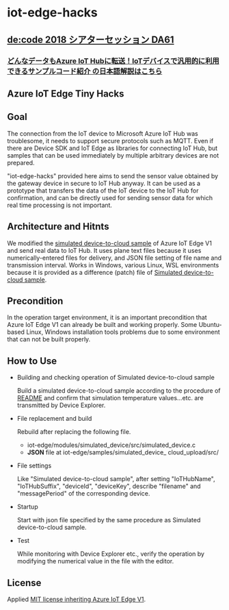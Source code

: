 # iot-edge-hacks

## [de:code 2018 シアターセッション DA61](readme_ja.md)

### [どんなデータもAzure IoT Hubに転送！IoTデバイスで汎用的に利用できるサンプルコード紹介 の日本語解説はこちら](README_ja.md)

## Azure IoT Edge Tiny Hacks

## Goal
The connection from the IoT device to Microsoft Azure IoT Hub was troublesome, it needs to support secure protocols such as MQTT. Even if there are Device SDK and IoT Edge as libraries for connecting IoT Hub, but samples that can be used immediately by multiple arbitrary devices are not prepared. 

 "iot-edge-hacks" provided here aims to send the sensor value obtained by the gateway device in secure to IoT Hub anyway. It can be used as a prototype that transfers the data of the IoT device to the IoT Hub for confirmation, and can be directly used for sending sensor data for which real time processing is not important.

## Architecture and Hitnts
We modified the [simulated device-to-cloud sample](https://github.com/Azure/iot-edge/tree/master/v1/samples/simulated_device_cloud_upload) of Azure IoT Edge V1 and send real data to IoT Hub. It uses plane text files because it uses numerically-entered files for delivery, and JSON file setting of file name and transmission interval. Works in Windows, various Linux, WSL environments because it is provided as a difference (patch) file of [Simulated device-to-cloud sample](https://github.com/Azure/iot-edge/tree/master/v1/samples/simulated_device_cloud_upload).

## Precondition
In the operation target environment, it is an important precondition that Azure IoT Edge V1 can already be built and working properly. Some Ubuntu-based Linux, Windows installation tools problems due to some environment that can not be built properly.

## How to Use
+ Building and checking operation of Simulated device-to-cloud sample

	Build a simulated device-to-cloud sample according to the procedure of [README](https://github.com/Azure/iot-edge/blob/master/v1/samples/simulated_device_cloud_upload/README.md) and confirm that simulation temperature values...etc. are transmitted by Device Explorer.

+ File replacement and build

	Rebuild after replacing the following file.
	- iot-edge/modules/simulated_device/src/simulated_device.c
	- **JSON** file at  iot-edge/samples/simulated_device_ cloud_upload/src/

+ File settings

	Like "Simulated device-to-cloud sample", after setting "IoTHubName", "IoTHubSuffix", "deviceId", "deviceKey", describe "filename" and "messagePeriod" of the corresponding device.

+ Startup

	Start with json file specified by the same procedure as Simulated device-to-cloud sample.

+ Test

	While monitoring with Device Explorer etc., verify the operation by modifying the numerical value in the file with the editor.

## License
Applied [MIT license inheriting Azure IoT Edge V1](https://github.com/Azure/iot-edge/blob/master/v1/License.txt).
